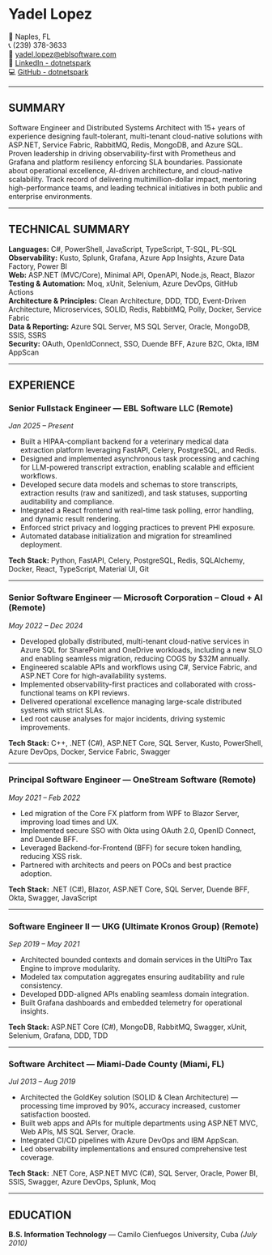 # Yadel Lopez

📍 Naples, FL  
📞 (239) 378-3633  
📧 yadel.lopez@eblsoftware.com  
🔗 [LinkedIn - dotnetspark](https://linkedin.com/in/dotnetspark)  
💻 [GitHub - dotnetspark](https://github.com/dotnetspark)

---

## SUMMARY

Software Engineer and Distributed Systems Architect with 15+ years of experience designing fault-tolerant, multi-tenant cloud-native solutions with ASP.NET, Service Fabric, RabbitMQ, Redis, MongoDB, and Azure SQL. Proven leadership in driving observability-first with Prometheus and Grafana and platform resiliency enforcing SLA boundaries. Passionate about operational excellence, AI-driven architecture, and cloud-native scalability. Track record of delivering multimillion-dollar impact, mentoring high-performance teams, and leading technical initiatives in both public and enterprise environments.

---

## TECHNICAL SUMMARY

**Languages:** C#, PowerShell, JavaScript, TypeScript, T-SQL, PL-SQL  
**Observability:** Kusto, Splunk, Grafana, Azure App Insights, Azure Data Factory, Power BI  
**Web:** ASP.NET (MVC/Core), Minimal API, OpenAPI, Node.js, React, Blazor  
**Testing & Automation:** Moq, xUnit, Selenium, Azure DevOps, GitHub Actions  
**Architecture & Principles:** Clean Architecture, DDD, TDD, Event-Driven Architecture, Microservices, SOLID, Redis, RabbitMQ, Polly, Docker, Service Fabric  
**Data & Reporting:** Azure SQL Server, MS SQL Server, Oracle, MongoDB, SSIS, SSRS  
**Security:** OAuth, OpenIdConnect, SSO, Duende BFF, Azure B2C, Okta, IBM AppScan

---

## EXPERIENCE

### Senior Fullstack Engineer — EBL Software LLC (Remote)  
*Jan 2025 – Present*

- Built a HIPAA-compliant backend for a veterinary medical data extraction platform leveraging FastAPI, Celery, PostgreSQL, and Redis.  
- Designed and implemented asynchronous task processing and caching for LLM-powered transcript extraction, enabling scalable and efficient workflows.  
- Developed secure data models and schemas to store transcripts, extraction results (raw and sanitized), and task statuses, supporting auditability and compliance.  
- Integrated a React frontend with real-time task polling, error handling, and dynamic result rendering.  
- Enforced strict privacy and logging practices to prevent PHI exposure.  
- Automated database initialization and migration for streamlined deployment.  

**Tech Stack:** Python, FastAPI, Celery, PostgreSQL, Redis, SQLAlchemy, Docker, React, TypeScript, Material UI, Git

---

### Senior Software Engineer — Microsoft Corporation – Cloud + AI (Remote)  
*May 2022 – Dec 2024*

- Developed globally distributed, multi-tenant cloud-native services in Azure SQL for SharePoint and OneDrive workloads, including a new SLO and enabling seamless migration, reducing COGS by $32M annually.  
- Engineered scalable APIs and workflows using C#, Service Fabric, and ASP.NET Core for high-availability systems.  
- Implemented observability-first practices and collaborated with cross-functional teams on KPI reviews.  
- Delivered operational excellence managing large-scale distributed systems with strict SLAs.  
- Led root cause analyses for major incidents, driving systemic improvements.  

**Tech Stack:** C++, .NET (C#), ASP.NET Core, SQL Server, Kusto, PowerShell, Azure DevOps, Docker, Service Fabric, Swagger

---

### Principal Software Engineer — OneStream Software (Remote)  
*May 2021 – Feb 2022*

- Led migration of the Core FX platform from WPF to Blazor Server, improving load times and UX.  
- Implemented secure SSO with Okta using OAuth 2.0, OpenID Connect, and Duende BFF.  
- Leveraged Backend-for-Frontend (BFF) for secure token handling, reducing XSS risk.  
- Partnered with architects and peers on POCs and best practice adoption.  

**Tech Stack:** .NET (C#), Blazor, ASP.NET Core, SQL Server, Duende BFF, Okta, Swagger, JavaScript

---

### Software Engineer II — UKG (Ultimate Kronos Group) (Remote)  
*Sep 2019 – May 2021*

- Architected bounded contexts and domain services in the UltiPro Tax Engine to improve modularity.  
- Modeled tax computation aggregates ensuring auditability and rule consistency.  
- Developed DDD-aligned APIs enabling seamless domain integration.  
- Built Grafana dashboards and embedded telemetry for operational insights.  

**Tech Stack:** ASP.NET Core (C#), MongoDB, RabbitMQ, Swagger, xUnit, Selenium, Grafana, DDD, TDD

---

### Software Architect — Miami-Dade County (Miami, FL)  
*Jul 2013 – Aug 2019*

- Architected the GoldKey solution (SOLID & Clean Architecture) — processing time improved by 90%, accuracy increased, customer satisfaction boosted.  
- Built web apps and APIs for multiple departments using ASP.NET MVC, Web APIs, MS SQL Server, Oracle.  
- Integrated CI/CD pipelines with Azure DevOps and IBM AppScan.  
- Led observability implementations and ensured comprehensive test coverage.  

**Tech Stack:** .NET Core, ASP.NET MVC (C#), SQL Server, Oracle, Power BI, SSIS, Swagger, Azure DevOps, Splunk, Moq

---

## EDUCATION

**B.S. Information Technology** — Camilo Cienfuegos University, Cuba *(July 2010)*
